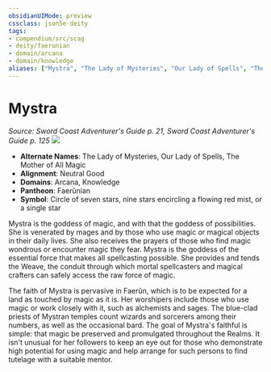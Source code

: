 ```yaml
---
obsidianUIMode: preview
cssclass: json5e-deity
tags:
- compendium/src/scag
- deity/faerunian
- domain/arcana
- domain/knowledge
aliases: ["Mystra", "The Lady of Mysteries", "Our Lady of Spells", "The Mother of All Magic"]
---
```

# Mystra
*Source: Sword Coast Adventurer's Guide p. 21, Sword Coast Adventurer's Guide p. 125* 
![](/compendium/deities/img/symbol-of-mystra.jpg#symbol)

- **Alternate Names**: The Lady of Mysteries, Our Lady of Spells, The Mother of All Magic
- **Alignment**: Neutral Good
- **Domains**: Arcana, Knowledge
- **Pantheon**: Faerûnian
- **Symbol**: Circle of seven stars, nine stars encircling a flowing red mist, or a single star

Mystra is the goddess of magic, and with that the goddess of possibilities. She is venerated by mages and by those who use magic or magical objects in their daily lives. She also receives the prayers of those who find magic wondrous or encounter magic they fear. Mystra is the goddess of the essential force that makes all spellcasting possible. She provides and tends the Weave, the conduit through which mortal spellcasters and magical crafters can safely access the raw force of magic.

The faith of Mystra is pervasive in Faerûn, which is to be expected for a land as touched by magic as it is. Her worshipers include those who use magic or work closely with it, such as alchemists and sages. The blue-clad priests of Mystran temples count wizards and sorcerers among their numbers, as well as the occasional bard. The goal of Mystra's faithful is simple: that magic be preserved and promulgated throughout the Realms. It isn't unusual for her followers to keep an eye out for those who demonstrate high potential for using magic and help arrange for such persons to find tutelage with a suitable mentor.